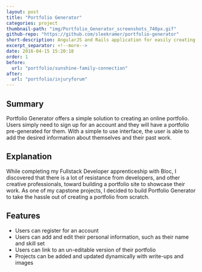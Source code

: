 ```yaml
---
layout: post
title: "Portfolio Generator"
categories: project
thumbnail-path: "img/Portfolio_Generator_screenshots_740px.gif"
github-repo: "https://github.com/sleekramer/portfolio-generator"
short-description: AngularJS and Rails application for easily creating a technical portfolio to be hosted on the site.
excerpt_separator: <!--more-->
date: 2016-04-15 15:20:18
order: 1
before:
  url: "portfolio/sunshine-family-connection"
after:
  url: "portfolio/injuryforum"
---
```

## Summary

Portfolio Generator offers a simple solution to creating an online portfolio. Users simply need to sign up for an account and they will have a portfolio pre-generated for them. With a simple to use interface, the user is able to add the desired information about themselves and their past work.
<!--more-->

## Explanation

While completing my Fullstack Developer apprenticeship with Bloc, I discovered that there is a lot of resistance from developers, and other creative professionals, toward building a portfolio site to showcase their work.  As one of my capstone projects, I decided to build Portfolio Generator to take the hassle out of creating a portfolio from scratch.

## Features

* Users can register for an account
* Users can add and edit their personal information, such as their name and skill set
* Users can link to an un-editable version of their portfolio
* Projects can be added and updated dynamically with write-ups and images
